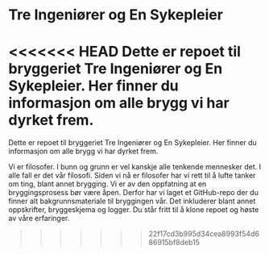 # Tre Ingeniører og En Sykepleier
<<<<<<< HEAD
Dette er repoet til bryggeriet Tre Ingeniører og En Sykepleier. Her finner du informasjon om alle brygg vi har dyrket frem.
=======
Dette er repoet til bryggeriet Tre Ingeniører og En Sykepleier. Her finner du informasjon om alle brygg vi har dyrket frem. 

Vi er filosofer. I bunn og grunn er vel kanskje alle tenkende mennesker det. I alle fall er det vår filosofi. Siden vi nå er filosofer har vi rett til å lufte tanker om ting, blant annet brygging. Vi er av den oppfatning at en bryggingsprosess bør være åpen. Derfor har vi laget et GitHub-repo der du finner alt bakgrunnsmateriale til bryggingen vår. Det inkluderer blant annet oppskrifter, bryggeskjema og logger. Du står fritt til å klone repoet og høste av våre erfaringer.
>>>>>>> 22f17cd3b995d34cea8993f54d686915bf8deb15
